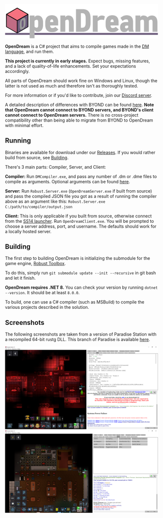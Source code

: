 [![OpenDream](.github/assets/OpenDream.png)](#)

**OpenDream** is a C# project that aims to compile games made in the [DM language], and run them.

**This project is currently in early stages.** Expect bugs, missing features, and a lack of quality-of-life enhancements. Set your expectations accordingly.

All parts of OpenDream should work fine on Windows and Linux, though the latter is not used as much and therefore isn't as thoroughly tested.

For more information or if you'd like to contribute, join our [Discord server](https://discord.gg/UScStz6hnQ).

A detailed description of differences with BYOND can be found [here](https://github.com/OpenDreamProject/OpenDream/wiki/Differences-Between-OpenDream-and-BYOND). **Note that OpenDream cannot connect to BYOND servers, and BYOND's client cannot connect to OpenDream servers.** There is no cross-project compatibility other than being able to migrate from BYOND to OpenDream with minimal effort.

## Running

Binaries are available for download under our [Releases](https://github.com/OpenDreamProject/OpenDream/releases/tag/latest). If you would rather build from source, see [Building](#building).

There's 3 main parts: Compiler, Server, and Client:

**Compiler:** Run `DMCompiler.exe`, and pass any number of .dm or .dme files to compile as arguments. Optional arguments can be found [here](https://github.com/OpenDreamProject/OpenDream/wiki/Compiler-Options).

**Server:** Run `Robust.Server.exe` (`OpenDreamServer.exe` if built from source) and pass the compiled JSON file you got as a result of running the compiler above as an argument like this: `Robust.Server.exe C:/path/to/compiler/output.json`

**Client:** This is only applicable if you built from source, otherwise connect from the [SS14 launcher](https://spacestation14.io/about/nightlies/). Run `OpenDreamClient.exe`. You will be prompted to choose a server address, port, and username. The defaults should work for a locally hosted server.

## Building

The first step to building OpenDream is initializing the submodule for the game engine, [Robust Toolbox](https://github.com/space-wizards/RobustToolbox). 

To do this, simply run `git submodule update --init --recursive` in git bash and let it finish.

**OpenDream requires .NET 8.** You can check your version by running `dotnet --version`. It should be at least `8.0.0`.

To build, one can use a C# compiler (such as MSBuild) to compile the various projects described in the solution.

## Screenshots
The following screenshots are taken from a version of Paradise Station with a recompiled 64-bit rustg DLL. This branch of Paradise is available [here](https://github.com/ike709/Paradise/tree/rustg_64).

![](./.github/assets/screenshot.png?raw=true)
![](./.github/assets/screenshot2.png?raw=true)

[DM Language]: http://secure.byond.com/

